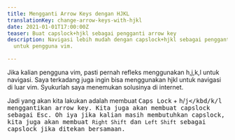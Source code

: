 ```yaml
---
title: Mengganti Arrow Keys dengan HJKL
translationKey: change-arrow-keys-with-hjkl
date: 2021-01-01T17:00:00Z
teaser: Buat capslock+hjkl sebagai pengganti arrow key
description: Navigasi lebih mudah dengan capslock+hjkl sebagai pengganti arrow key
  untuk pengguna vim.

---
```

Jika kalian pengguna vim, pasti pernah refleks menggunakan h,j,k,l untuk navigasi. Saya terkadang juga ingin bisa menggunakan hjkl untuk navigasi di luar vim. Syukurlah saya menemukan solusinya di internet.

Jadi yang akan kita lakukan adalah membuat <kbd>Caps Lock</kbd> + <kbd>h</kbd>/<kbd>j</kbd/<kbd>k</kbd>/<kbd>l</kbd> menggantikan arrow key. Kita juga akan membuat capslock sebagai <kbd>Esc</kbd>. Oh iya jika kalian masih membutuhkan capslock, kita juga akan membuat `Right Shift` dan `Left Shift` sebagai capslock jika ditekan bersamaan.
